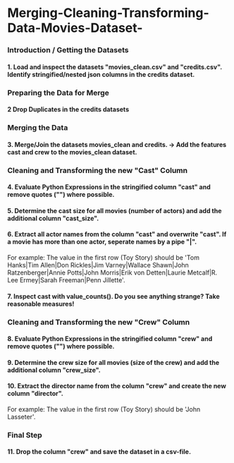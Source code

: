 # Merging-Cleaning-Transforming-Data-Movies-Dataset-

### Introduction / Getting the Datasets
#### 1.	Load and inspect the datasets "movies_clean.csv" and "credits.csv". Identify stringified/nested json columns in the credits dataset.

### Preparing the Data for Merge
#### 2 Drop Duplicates in the credits datasets

### Merging the Data
#### 3.	Merge/Join the datasets movies_clean and credits. -> Add the features cast and crew to the movies_clean dataset.

### Cleaning and Transforming the new "Cast" Column
#### 4.	Evaluate Python Expressions in the stringified column "cast" and remove quotes ("") where possible.
#### 5.	Determine the cast size for all movies (number of actors) and add the additional column "cast_size".
#### 6.	Extract all actor names from the column "cast" and overwrite "cast". If a movie has more than one actor, seperate names by a pipe "|".
For example: The value in the first row (Toy Story) should be 'Tom Hanks|Tim Allen|Don Rickles|Jim Varney|Wallace Shawn|John Ratzenberger|Annie Potts|John Morris|Erik von Detten|Laurie Metcalf|R. Lee Ermey|Sarah Freeman|Penn Jillette'.
#### 7.	Inspect cast with value_counts(). Do you see anything strange? Take reasonable measures!

### Cleaning and Transforming the new "Crew" Column
#### 8.	Evaluate Python Expressions in the stringified column "crew" and remove quotes ("") where possible.
#### 9.	Determine the crew size for all movies (size of the crew) and add the additional column "crew_size".
#### 10.	Extract the director name from the column "crew" and create the new column "director".
For example: The value in the first row (Toy Story) should be 'John Lasseter'.

### Final Step
#### 11.	Drop the column "crew" and save the dataset in a csv-file.


